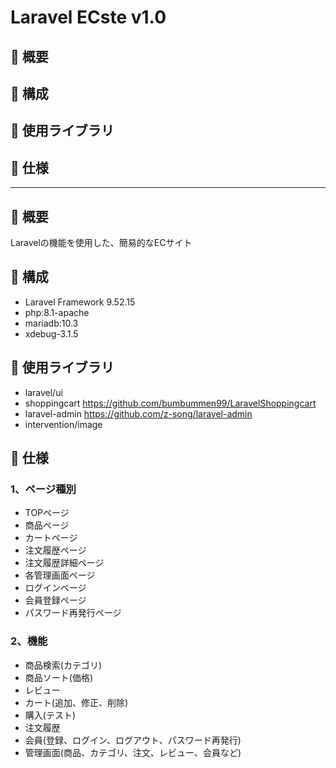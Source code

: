 # Laravel ECste v1.0

## :green_book: 概要
## :green_book: 構成
## :green_book: 使用ライブラリ
## :green_book: 仕様

------------

## :green_book: 概要
Laravelの機能を使用した、簡易的なECサイト

## :green_book: 構成
- Laravel Framework 9.52.15
- php:8.1-apache
- mariadb:10.3
- xdebug-3.1.5

## :green_book: 使用ライブラリ
- laravel/ui
- shoppingcart https://github.com/bumbummen99/LaravelShoppingcart
- laravel-admin https://github.com/z-song/laravel-admin
- intervention/image

## :green_book: 仕様
### 1、ページ種別
- TOPページ
- 商品ページ
- カートページ
- 注文履歴ページ
- 注文履歴詳細ページ
- 各管理画面ページ
- ログインページ
- 会員登録ページ
- パスワード再発行ページ

### 2、機能
- 商品検索(カテゴリ)
- 商品ソート(価格)
- レビュー
- カート(追加、修正、削除)
- 購入(テスト)
- 注文履歴
- 会員(登録、ログイン、ログアウト、パスワード再発行)
- 管理画面(商品、カテゴリ、注文、レビュー、会員など)
